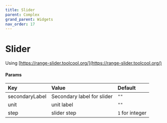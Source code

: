 ```yaml
---
title: Slider
parent: Complex
grand_parent: Widgets
nav_order: 17
---
```


# Slider

Using [https://range-slider.toolcool.org/](https://range-slider.toolcool.org/)

#### Params

| Key                       | Value                      | Default           |
|:--------------------------|:---------------------------|:------------------|
| secondaryLabel       | Secondary label for slider | `""`              |
| unit     | unit label                 | `""`                |
| step              | slider step                | `1` for integer   |


